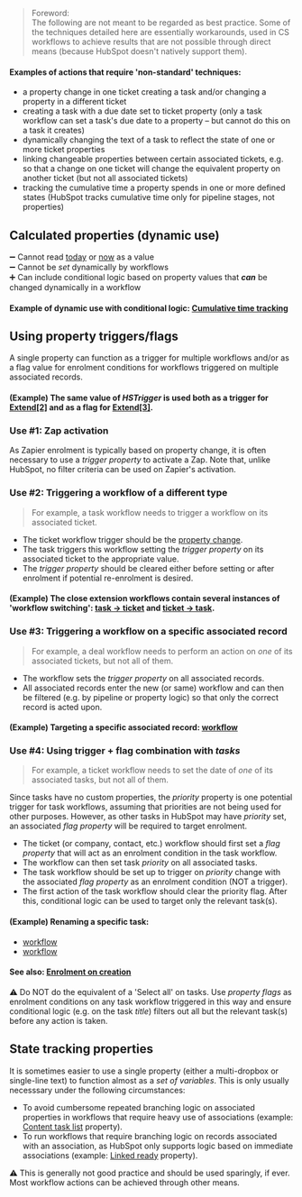 > Foreword:  
> The following are not meant to be regarded as best practice. Some of the techniques detailed here are essentially workarounds, used in CS workflows to achieve results that are not possible through direct means (because HubSpot doesn't natively support them).  
  
#### Examples of actions that require 'non-standard' techniques:

- a property change in one ticket creating a task and/or changing a property in a different ticket   
- creating a task with a due date set to ticket property (only a task workflow can set a task's due date to a property – but cannot do this on a task it creates)  
- dynamically changing the text of a task to reflect the state of one or more ticket properties  
- linking changeable properties between certain associated tickets, e.g. so that a change on one ticket will change the equivalent property on another ticket (but not all associated tickets)  
- tracking the cumulative time a property spends in one or more defined states (HubSpot tracks cumulative time only for pipeline stages, not properties)   

## Calculated properties (dynamic use)

➖ Cannot read <u>today</u> or <u>now</u> as a value  
➖ Cannot be <i>set</i> dynamically by workflows  
➕ Can include conditional logic based on property values that <b><i>can</i></b> be changed dynamically in a workflow  

#### Example of dynamic use with conditional logic: [Cumulative time tracking](../workflows/Cumulative-time-tracking.md)  

## Using property triggers/flags

A single property can function as a trigger for multiple workflows and/or as a flag value for enrolment conditions for workflows triggered on multiple associated records.

#### (Example) The same value of *HSTrigger* is used both as a trigger for [Extend[2]](../workflows/SUP-CSM-Extend-2-Trigger-extension-task-date-change-creation.md) and as a flag for [Extend[3]](../workflows/SUP-Extend-3-Update-unassign-issue-task-date-and-create-new-final-reminder.md).  

### Use #1: Zap activation  

As Zapier enrolment is typically based on property change, it is often necessary to use a *trigger property* to activate a Zap. Note that, unlike HubSpot, no filter criteria can be used on Zapier's activation.  

### Use #2: Triggering a workflow of a different type  
> For example, a task workflow needs to trigger a workflow on its associated ticket.  

- The ticket workflow trigger should be the <u>property change</u>.  
- The task triggers this workflow setting the *trigger property* on its associated ticket to the appropriate value.
- The *trigger property* should be cleared either before setting or after enrolment if potential re-enrolment is desired.  

#### (Example) The close extension workflows contain several instances of 'workflow switching': [task → ticket](../workflows/SUP-Extend-1-Trigger-workflow-to-update-dates-for-tasks.md) and [ticket → task](../workflows/SUP-CSM-Extend-2-Trigger-extension-task-date-change-creation.md).   

### Use #3: Triggering a workflow on a specific associated record  
> For example, a deal workflow needs to perform an action on <i>one</i> of its associated tickets, but not all of them.  

- The workflow sets the *trigger property* on all associated records.  
- All associated records enter the new (or same) workflow and can then be filtered (e.g. by pipeline or property logic) so that only the correct record is acted upon.  

#### (Example) Targeting a specific associated record: [workflow]()

### Use #4: Using trigger + flag combination with <i>tasks</i>
> For example, a ticket workflow needs to set the date of <i>one</i> of its associated tasks, but not all of them.  

Since tasks have no custom properties, the *priority* property is one potential trigger for task workflows, assuming that priorities are not being used for other purposes. However, as other tasks in HubSpot may have *priority* set, an associated *flag property* will be required to target enrolment.  

- The ticket (or company, contact, etc.) workflow should first set a *flag property* that will act as an enrolment condition in the task workflow.
- The workflow can then set task *priority* on all associated tasks.  
- The task workflow should be set up to trigger on *priority* change with the associated *flag property* as an enrolment condition (NOT a trigger).  
- The first action of the task workflow should clear the priority flag. After this, conditional logic can be used to target only the relevant task(s).  

#### (Example) Renaming a specific task:
- [workflow]()  
- [workflow]()  

#### See also: [Enrolment on creation](../articles/Article-Workflow-triggers-and-enrolment.md#enrolment-on-creation)  

⚠️ Do NOT do the equivalent of a 'Select all' on tasks. Use *property flags* as enrolment conditions on any task workflow triggered in this way and ensure conditional logic (e.g. on the task *title*) filters out all but the relevant task(s) before any action is taken.  

## State tracking properties

It is sometimes easier to use a single property (either a multi-dropbox or single-line text) to function almost as a <i>set of variables</i>. This is only usually necesssary under the following circumstances:  

- To avoid cumbersome repeated branching logic on associated properties in workflows that require heavy use of associations (example: [Content task list]() property).  
- To run workflows that require branching logic on records associated with an association, as HubSpot only supports logic based on immediate associations (example: [Linked ready]() property).  

⚠️ This is generally not good practice and should be used sparingly, if ever. Most workflow actions can be achieved through other means.  
